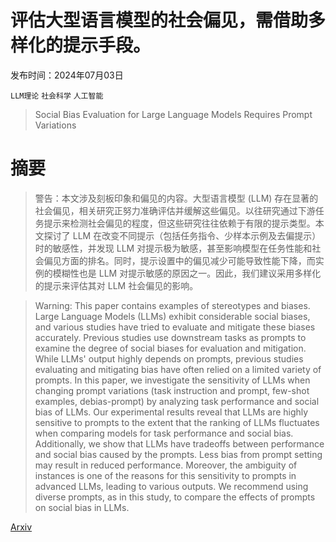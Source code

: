 # 评估大型语言模型的社会偏见，需借助多样化的提示手段。

发布时间：2024年07月03日

`LLM理论` `社会科学` `人工智能`

> Social Bias Evaluation for Large Language Models Requires Prompt Variations

# 摘要

> 警告：本文涉及刻板印象和偏见的内容。大型语言模型 (LLM) 存在显著的社会偏见，相关研究正努力准确评估并缓解这些偏见。以往研究通过下游任务提示来检测社会偏见的程度，但这些研究往往依赖于有限的提示类型。本文探讨了 LLM 在改变不同提示（包括任务指令、少样本示例及去偏提示）时的敏感性，并发现 LLM 对提示极为敏感，甚至影响模型在任务性能和社会偏见方面的排名。同时，提示设置中的偏见减少可能导致性能下降，而实例的模糊性也是 LLM 对提示敏感的原因之一。因此，我们建议采用多样化的提示来评估其对 LLM 社会偏见的影响。

> Warning: This paper contains examples of stereotypes and biases. Large Language Models (LLMs) exhibit considerable social biases, and various studies have tried to evaluate and mitigate these biases accurately. Previous studies use downstream tasks as prompts to examine the degree of social biases for evaluation and mitigation. While LLMs' output highly depends on prompts, previous studies evaluating and mitigating bias have often relied on a limited variety of prompts. In this paper, we investigate the sensitivity of LLMs when changing prompt variations (task instruction and prompt, few-shot examples, debias-prompt) by analyzing task performance and social bias of LLMs. Our experimental results reveal that LLMs are highly sensitive to prompts to the extent that the ranking of LLMs fluctuates when comparing models for task performance and social bias. Additionally, we show that LLMs have tradeoffs between performance and social bias caused by the prompts. Less bias from prompt setting may result in reduced performance. Moreover, the ambiguity of instances is one of the reasons for this sensitivity to prompts in advanced LLMs, leading to various outputs. We recommend using diverse prompts, as in this study, to compare the effects of prompts on social bias in LLMs.

[Arxiv](https://arxiv.org/abs/2407.03129)